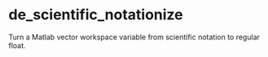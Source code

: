 # de_scientific_notationize
Turn a Matlab vector workspace variable from scientific notation to regular float.
